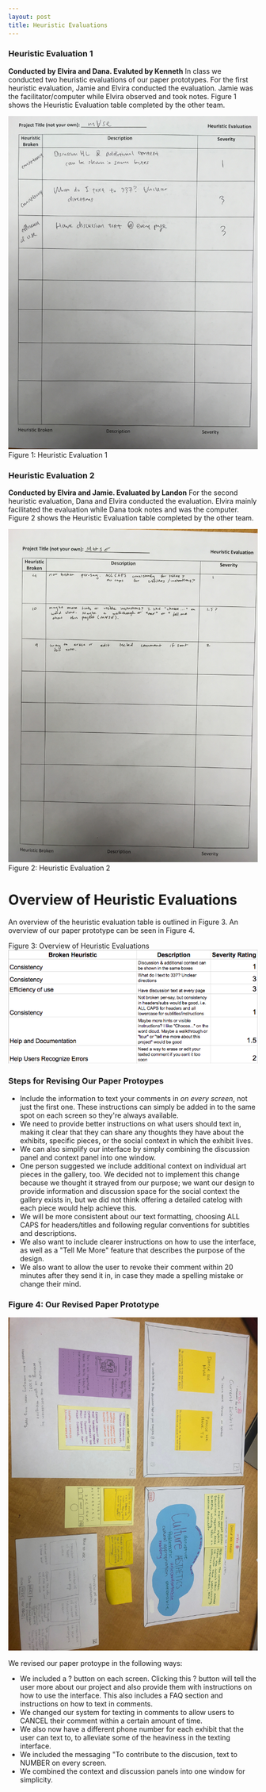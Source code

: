```yaml
---
layout: post
title: Heuristic Evaluations
---
```


### Heuristic Evaluation 1
**Conducted by Elvira and Dana. Evaluted by Kenneth**
In class we conducted two heuristic evaluations of our paper prototypes. For the first heuristic evaluation, Jamie and Elvira conducted the evaluation. Jamie was the facilitator/computer while Elvira observed and took notes. Figure 1 shows the Heuristic Evaluation table completed by the other team. 

![Figure 1: Heuristic Evaluation 1](/img/heuristiceval1.jpg) 
Figure 1: Heuristic Evaluation 1 

### Heuristic Evaluation 2
**Conducted by Elvira and Jamie. Evaluated by Landon**
For the second heuristic evaluation, Dana and Elvira conducted the evaluation. Elvira mainly facilitated the evaluation while Dana took notes and was the computer. Figure 2 shows the Heuristic Evaluation table completed by the other team. 

![Figure 2: Heuristic Evaluation 2](/img/heuristiceval2.jpg)
Figure 2: Heuristic Evaluation 2


# Overview of Heuristic Evaluations
An overview of the heuristic evaluation table is outlined in Figure 3. An overview of our paper prototype can be seen in Figure 4. 

Figure 3: Overview of Heuristic Evaluations 
![Figure 3: Heuristic Evaluation Table](/img/heuristic_eval_table.png)

### Steps for Revising Our Paper Protoypes
* Include the information to text your comments in *on every screen*, not just the first one. These instructions can simply be added in to the same spot on each screen so they're always available.
* We need to provide better instructions on what users should text in, making it clear that they can share any thoughts they have about the exhibits, specific pieces, or the social context in which the exhibit lives.
* We can also simplify our interface by simply combining the discussion panel and context panel into one window.
* One person suggested we include additional context on individual art pieces in the gallery, too. We decided not to implement this change because we thought it strayed from our purpose; we want our design to provide information and discussion space for the social context the gallery exists in, but we did not think offering a detailed catelog with each piece would help achieve this.
* We will be more consistent about our text formatting, choosing ALL CAPS for headers/titles and following regular conventions for subtitles and descriptions.
* We also want to include clearer instructions on how to use the interface, as well as a "Tell Me More" feature that describes the purpose of the design.
* We also want to allow the user to revoke their comment within 20 minutes after they send it in, in case they made a spelling mistake or change their mind.

### Figure 4: Our Revised Paper Prototype

![Figure 4: Updated Paper Prototype Over](/img/updated_prototype.jpeg)

We revised our paper protoype in the following ways:
* We included a ? button on each screen. Clicking this ? button will tell the user more about our project and also provide them with instructions on how to use the interface. This also includes a FAQ section and instructions on how to text in comments.
* We changed our system for texting in comments to allow users to CANCEL their comment within a certain amount of time.
* We also now have a different phone number for each exhibit that the user can text to, to alleviate some of the heaviness in the texting interface.
* We included the messaging "To contribute to the discusion, text to NUMBER on every screen.
* We combined the context and discussion panels into one window for simplicity.
